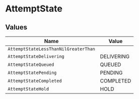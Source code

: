 # AttemptState


## Values

| Name                                 | Value                                |
| ------------------------------------ | ------------------------------------ |
| `AttemptStateLessThanNilGreaterThan` | <nil>                                |
| `AttemptStateDelivering`             | DELIVERING                           |
| `AttemptStateQueued`                 | QUEUED                               |
| `AttemptStatePending`                | PENDING                              |
| `AttemptStateCompleted`              | COMPLETED                            |
| `AttemptStateHold`                   | HOLD                                 |